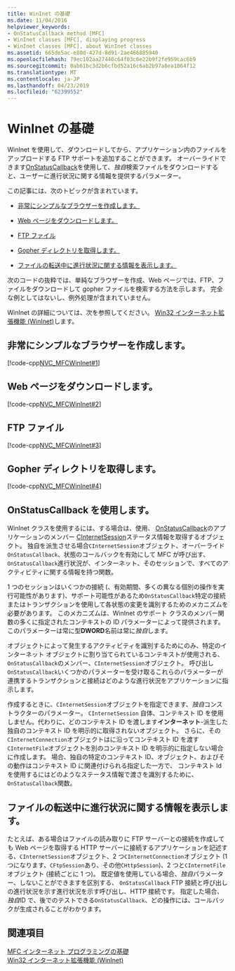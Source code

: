 ```yaml
---
title: WinInet の基礎
ms.date: 11/04/2016
helpviewer_keywords:
- OnStatusCallback method [MFC]
- WinInet classes [MFC], displaying progress
- WinInet classes [MFC], about WinInet classes
ms.assetid: 665de5ac-e80d-427d-8d91-2ae466885940
ms.openlocfilehash: 79ec102aa27440c64f03c6e22b9f2fe959cac6b9
ms.sourcegitcommit: 0ab61bc3d2b6cfbd52a16c6ab2b97a8ea1864f12
ms.translationtype: MT
ms.contentlocale: ja-JP
ms.lasthandoff: 04/23/2019
ms.locfileid: "62399552"
---
```

# <a name="wininet-basics"></a>WinInet の基礎

WinInet を使用して、ダウンロードしてから、アプリケーション内のファイルをアップロードする FTP サポートを追加することができます。 オーバーライドできます[OnStatusCallback](../mfc/reference/cinternetsession-class.md#onstatuscallback)を使用して、*独自*検索ファイルをダウンロードすると、ユーザーに進行状況に関する情報を提供するパラメーター。

この記事には、次のトピックが含まれています。

- [非常にシンプルなブラウザーを作成します。](#_core_create_a_very_simple_browser)

- [Web ページをダウンロードします。](#_core_download_a_web_page)

- [FTP ファイル](#_core_ftp_a_file)

- [Gopher ディレクトリを取得します。](#_core_retrieve_a_gopher_directory)

- [ファイルの転送中に進行状況に関する情報を表示します。](#_core_display_progress_information_while_transferring_files)

次のコードの抜粋では、単純なブラウザーを作成、Web ページでは、FTP、ファイルをダウンロードして gopher ファイルを検索する方法を示します。 完全な例としてはないし、例外処理が含まれていません。

WinInet の詳細については、次を参照してください。 [Win32 インターネット拡張機能 (WinInet)](../mfc/win32-internet-extensions-wininet.md)します。

##  <a name="_core_create_a_very_simple_browser"></a> 非常にシンプルなブラウザーを作成します。

[!code-cpp[NVC_MFCWinInet#1](../mfc/codesnippet/cpp/wininet-basics_1.cpp)]

##  <a name="_core_download_a_web_page"></a> Web ページをダウンロードします。

[!code-cpp[NVC_MFCWinInet#2](../mfc/codesnippet/cpp/wininet-basics_2.cpp)]

##  <a name="_core_ftp_a_file"></a> FTP ファイル

[!code-cpp[NVC_MFCWinInet#3](../mfc/codesnippet/cpp/wininet-basics_3.cpp)]

##  <a name="_core_retrieve_a_gopher_directory"></a> Gopher ディレクトリを取得します。

[!code-cpp[NVC_MFCWinInet#4](../mfc/codesnippet/cpp/wininet-basics_4.cpp)]

## <a name="use-onstatuscallback"></a>OnStatusCallback を使用します。

WinInet クラスを使用するには、する場合は、使用、 [OnStatusCallback](../mfc/reference/cinternetsession-class.md#onstatuscallback)のアプリケーションのメンバー [CInternetSession](../mfc/reference/cinternetsession-class.md)ステータス情報を取得するオブジェクト。 独自を派生させる場合`CInternetSession`オブジェクト、オーバーライド`OnStatusCallback`、状態のコールバックを有効にして MFC が呼び出す、`OnStatusCallback`進行状況が、インターネット、そのセッションで、すべてのアクティビティに関する情報を持つ関数。

1 つのセッションはいくつかの接続 (、有効期間、多くの異なる個別の操作を実行可能性があります)、サポート可能性があるため`OnStatusCallback`特定の接続またはトランザクションを使用して各状態の変更を識別するためのメカニズムを必要があります。 このメカニズムは、WinInet のサポート クラスのメンバー関数の多くに指定されたコンテキストの ID パラメーターによって提供されます。 このパラメーターは常に型**DWORD**名前は常に*独自*します。

オブジェクトによって発生するアクティビティを識別するためにのみ、特定のインターネット オブジェクトに割り当てられているコンテキストが使用される、`OnStatusCallback`のメンバー、`CInternetSession`オブジェクト。 呼び出し`OnStatusCallback`いくつかのパラメーターを受け取るこれらのパラメーターが連携するトランザクションと接続はどのような進行状況をアプリケーションに指示します。

作成するときに、`CInternetSession`オブジェクトを指定できます、*独自*コンス トラクターのパラメーター。 `CInternetSession` 自体、コンテキスト ID を使用しません。代わりに、どのコンテキスト ID を渡します**インターネット**-派生した独自のコンテキスト ID を明示的に取得されないオブジェクト。 さらに、その`CInternetConnection`オブジェクトはに沿ってコンテキスト ID を渡す`CInternetFile`オブジェクトを別のコンテキスト ID を明示的に指定しない場合に作成します。 場合、独自の特定のコンテキスト ID、オブジェクト、およびその動作はコンテキスト ID に関連付けられる指定した一方で、 コンテキスト Id を使用するにはどのようなステータス情報で渡さを識別するために、`OnStatusCallback`関数。

##  <a name="_core_display_progress_information_while_transferring_files"></a> ファイルの転送中に進行状況に関する情報を表示します。

たとえば、ある場合はファイルの読み取りに FTP サーバーとの接続を作成しても Web ページを取得する HTTP サーバーに接続するアプリケーションを記述する、`CInternetSession`オブジェクト、2 つ`CInternetConnection`オブジェクト (1 つになります、`CFtpSession`あり、その他`CHttpSession`)、2 つと`CInternetFile`オブジェクト (接続ごとに 1 つ)。 既定値を使用している場合、*独自*パラメーター、しないことができますを区別する、 `OnStatusCallback` FTP 接続と呼び出しの進行状況を示す進行状況を示す呼び出し、HTTP 接続です。 指定した場合、*独自*ID で、後でのテストできる`OnStatusCallback`、どの操作には、コールバックが生成されることがわかります。

## <a name="see-also"></a>関連項目

[MFC インターネット プログラミングの基礎](../mfc/mfc-internet-programming-basics.md)<br/>
[Win32 インターネット拡張機能 (WinInet)](../mfc/win32-internet-extensions-wininet.md)
